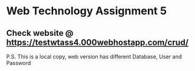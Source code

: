 # Web Technology Assignment 5
## Check website @ https://testwtass4.000webhostapp.com/crud/

P.S. This is a local copy, web version has different Database, User and Password

